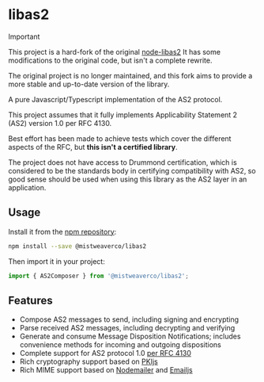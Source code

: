 # libas2

> [!IMPORTANT]  
> This project is a hard-fork of the original [node-libas2](https://github.com/aaronhuggins/node-libas2)
> It has some modifications to the original code, but isn't a complete rewrite.
> 
> The original project is no longer maintained,
> and this fork aims to provide a more stable and
> up-to-date version of the library.

A pure Javascript/Typescript implementation of the AS2 protocol.

This project assumes that it fully implements Applicability Statement 2 (AS2) version 1.0 per RFC 4130.

Best effort has been made to achieve tests which cover the different aspects of the RFC,
but **this isn't a certified library**.

The project does not have access to Drummond certification,
which is considered to be the standards body in certifying compatibility with AS2,
so good sense should be used when using this library as the AS2 layer in an application.

## Usage

Install it from the [npm repository](https://www.npmjs.com/package/@mistweaverco/libas2):

```sh
npm install --save @mistweaverco/libas2
```

Then import it in your project:

```typescript
import { AS2Composer } from '@mistweaverco/libas2';
```

## Features

- Compose AS2 messages to send, including signing and encrypting
- Parse received AS2 messages, including decrypting and verifying
- Generate and consume Message Disposition Notifications; includes convenience methods for incoming and outgoing dispositions
- Complete support for AS2 protocol 1.0 [per RFC 4130](https://tools.ietf.org/html/rfc4130)
- Rich cryptography support based on [PKIjs](https://github.com/PeculiarVentures/PKI.js)
- Rich MIME support based on [Nodemailer](https://github.com/nodemailer/nodemailer) and [Emailjs](https://github.com/emailjs/emailjs-mime-parser)
